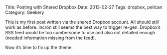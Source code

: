 Title: Posting with Shared Dropbox
Date: 2013-02-27
Tags: dropbox, pelican
Category: Geekery

This is my first post written via the shared Dropbox account. All should still work as before. Incron still seems the best way to trigger re-gen. Dropbox’s RSS feed would be too cumbersome to use and also not detailed enough (needed information missing from the feed).

Now it’s time to fix up the theme.